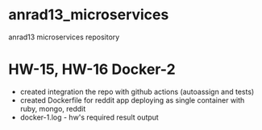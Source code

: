 # anrad13_microservices
anrad13 microservices repository

# HW-15, HW-16 Docker-2
- created integration the repo with github actions (autoassign and tests)
- created Dockerfile for reddit app deploying as single container with ruby, mongo, reddit
- docker-1.log - hw's required result output
